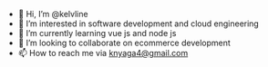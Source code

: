 - 👋 Hi, I’m @kelvline
- 👀 I’m interested in software development and cloud engineering
- 🌱 I’m currently learning vue js and node js
- 💞️ I’m looking to collaborate on ecommerce development
- 📫 How to reach me via knyaga4@gmail.com

<!---
kelvline/kelvline is a ✨ special ✨ repository because its `README.md` (this file) appears on your GitHub profile.
You can click the Preview link to take a look at your changes.
--->
